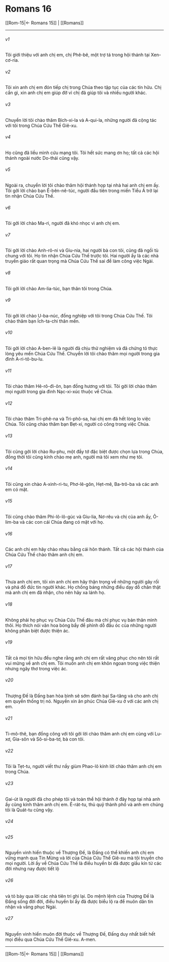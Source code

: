 # Romans 16

[[Rom-15|← Romans 15]] | [[Romans]]
***



###### v1 
Tôi giới thiệu với anh chị em, chị Phê-bê, một trợ tá trong hội thánh tại Xen-cơ-ria. 

###### v2 
Tôi xin anh chị em đón tiếp chị trong Chúa theo tập tục của các tín hữu. Chị cần gì, xin anh chị em giúp đỡ vì chị đã giúp tôi và nhiều người khác. 

###### v3 
Chuyển lời tôi chào thăm Bích-xi-la và A-qui-la, những người đã cộng tác với tôi trong Chúa Cứu Thế Giê-xu. 

###### v4 
Họ cũng đã liều mình cứu mạng tôi. Tôi hết sức mang ơn họ; tất cả các hội thánh ngoài nước Do-thái cũng vậy. 

###### v5 
Ngoài ra, chuyển lời tôi chào thăm hội thánh họp tại nhà hai anh chị em ấy. Tôi gởi lời chào bạn Ê-bên-nê-túc, người đầu tiên trong miền Tiểu Á trở lại tin nhận Chúa Cứu Thế. 

###### v6 
Tôi gởi lời chào Ma-ri, người đã khó nhọc vì anh chị em. 

###### v7 
Tôi gởi lời chào Anh-rô-ni và Giu-nia, hai người bà con tôi, cũng đã ngồi tù chung với tôi. Họ tin nhận Chúa Cứu Thế trước tôi. Hai người ấy là các nhà truyền giáo rất quan trọng mà Chúa Cứu Thế sai để làm công việc Ngài. 

###### v8 
Tôi gởi lời chào Am-lia-túc, bạn thân tôi trong Chúa. 

###### v9 
Tôi gởi lời chào U-ba-núc, đồng nghiệp với tôi trong Chúa Cứu Thế. Tôi chào thăm bạn Ích-ta-chi thân mến. 

###### v10 
Tôi gởi lời chào A-ben-lê là người đã chịu thử nghiệm và đã chứng tỏ thực lòng yêu mến Chúa Cứu Thế. Chuyển lời tôi chào thăm mọi người trong gia đình A-ri-tô-bu-lu. 

###### v11 
Tôi chào thăm Hê-rô-đi-ôn, bạn đồng hương với tôi. Tôi gởi lời chào thăm mọi người trong gia đình Nạc-xi-xúc thuộc về Chúa. 

###### v12 
Tôi chào thăm Tri-phê-na và Tri-phô-sa, hai chị em đã hết lòng lo việc Chúa. Tôi cũng chào thăm bạn Bẹt-xi, người có công trong việc Chúa. 

###### v13 
Tôi cũng gởi lời chào Ru-phu, một đầy tớ đặc biệt được chọn lựa trong Chúa, đồng thời tôi cũng kính chào mẹ anh, người mà tôi xem như mẹ tôi. 

###### v14 
Tôi cũng xin chào A-xinh-ri-tu, Phơ-lê-gôn, Hẹt-mê, Ba-trô-ba và các anh em có mặt. 

###### v15 
Tôi cũng chào thăm Phi-lô-lô-gúc và Giu-lia, Nơ-rêu và chị của anh ấy, Ô-lim-ba và các con cái Chúa đang có mặt với họ. 

###### v16 
Các anh chị em hãy chào nhau bằng cái hôn thánh. Tất cả các hội thánh của Chúa Cứu Thế chào thăm anh chị em. 

###### v17 
Thưa anh chị em, tôi xin anh chị em hãy thận trọng về những người gây rối và phá đổ đức tin người khác. Họ chống báng những điều dạy dỗ chân thật mà anh chị em đã nhận, cho nên hãy xa lánh họ. 

###### v18 
Không phải họ phục vụ Chúa Cứu Thế đâu mà chỉ phục vụ bản thân mình thôi. Họ thích nói văn hoa bóng bẩy để phỉnh dỗ đầu óc của những người không phân biệt được thiện ác. 

###### v19 
Tất cả mọi tín hữu đều nghe rằng anh chị em rất vâng phục cho nên tôi rất vui mừng về anh chị em. Tôi muốn anh chị em khôn ngoan trong việc thiện nhưng ngây thơ trong việc ác. 

###### v20 
Thượng Đế là Đấng ban hòa bình sẽ sớm đánh bại Sa-tăng và cho anh chị em quyền thống trị nó. Nguyền xin ân phúc Chúa Giê-xu ở với các anh chị em. 

###### v21 
Ti-mô-thê, bạn đồng công với tôi gởi lời chào thăm anh chị em cùng với Lu-xơ, Gia-sôn và Sô-si-ba-tơ, bà con tôi. 

###### v22 
Tôi là Tẹt-tu, người viết thư nầy giùm Phao-lô kính lời chào thăm anh chị em trong Chúa. 

###### v23 
Gai-út là người đã cho phép tôi và toàn thể hội thánh ở đây họp tại nhà anh ấy cũng kính thăm anh chị em. Ê-rát-tu, thủ quỹ thành phố và anh em chúng tôi là Quát-tu cũng vậy. 

###### v24 


###### v25 
Nguyền vinh hiển thuộc về Thượng Đế, là Đấng có thể khiến anh chị em vững mạnh qua Tin Mừng và lời của Chúa Cứu Thế Giê-xu mà tôi truyền cho mọi người. Lời ấy về Chúa Cứu Thế là điều huyền bí đã được giấu kín từ các đời nhưng nay được tiết lộ 

###### v26 
và tỏ bày qua lời các nhà tiên tri ghi lại. Do mệnh lệnh của Thượng Đế là Đấng sống đời đời, điều huyền bí ấy đã được biểu lộ ra để muôn dân tin nhận và vâng phục Ngài. 

###### v27 
Nguyền vinh hiển muôn đời thuộc về Thượng Đế, Đấng duy nhất biết hết mọi điều qua Chúa Cứu Thế Giê-xu. A-men.

***
[[Rom-15|← Romans 15]] | [[Romans]]
